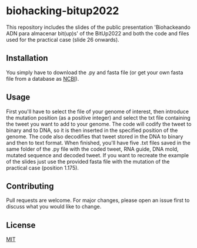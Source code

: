 # biohacking-bitup2022
This repository includes the slides of the public presentation 'Biohackeando ADN para almacenar bit(up)s' of the BitUp2022 and both the code and files used for the practical case (slide 26 onwards).

## Installation
You simply have to download the .py and fasta file (or get your own fasta file from a database as [NCBI](https://www.ncbi.nlm.nih.gov/)).

## Usage
First you'll have to select the file of your genome of interest, then introduce the mutation position (as a positive integer) and select the txt file containing the tweet you want to add to your genome. The code will codify the tweet to binary and to DNA, so it is then inserted in the specified position of the genome. The code also decodifies that tweet stored in the DNA to binary and then to text format. When finished, you'll have five .txt files saved in the same folder of the .py file with the coded tweet, RNA guide, DNA mold, mutated sequence and decoded tweet.
If you want to recreate the example of the slides just use the provided fasta file with the mutation of the practical case (position 1.175).

## Contributing
Pull requests are welcome. For major changes, please open an issue first to discuss what you would like to change.

## License
[MIT](https://choosealicense.com/licenses/mit/)
